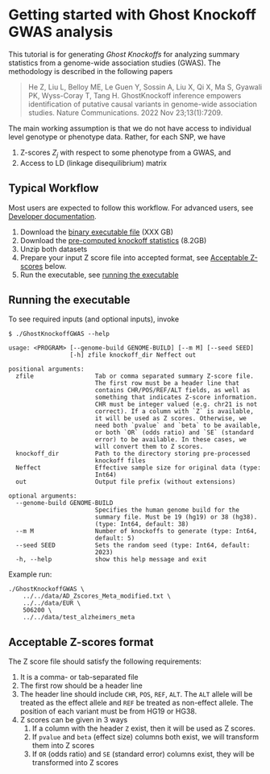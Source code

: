 
# Getting started with Ghost Knockoff GWAS analysis

This tutorial is for generating *Ghost Knockoffs* for analyzing summary statistics from a genome-wide association studies (GWAS). The methodology is described in the following papers

> He Z, Liu L, Belloy ME, Le Guen Y, Sossin A, Liu X, Qi X, Ma S, Gyawali PK, Wyss-Coray T, Tang H. GhostKnockoff inference empowers identification of putative causal variants in genome-wide association studies. Nature Communications. 2022 Nov 23;13(1):7209.

The main working assumption is that we do not have access to individual level genotype or phenotype data. Rather, for each SNP, we have

1. Z-scores $Z_j$ with respect to some phenotype from a GWAS, and
2. Access to LD (linkage disequilibrium) matrix

## Typical Workflow

Most users are expected to follow this workflow. For advanced users, see [Developer documentation](https://biona001.github.io/GhostKnockoffGWAS/dev/man/developer).

1. Download the [binary executable file]() (XXX GB)
2. Download the [pre-computed knockoff statistics](https://drive.google.com/file/d/1_ajlxFWE2MCSgBXDgDbeZh9Lq721WANA/view) (8.2GB)
3. Unzip both datasets
4. Prepare your input Z score file into accepted format, see [Acceptable Z-scores](https://biona001.github.io/GhostKnockoffGWAS/dev/man/getting_started/#Acceptable-Z-scores-format) below. 
5. Run the executable, see [running the executable](https://biona001.github.io/GhostKnockoffGWAS/dev/man/getting_started/#Running-the-executable)

## Running the executable

To see required inputs (and optional inputs), invoke
```shell
$ ./GhostKnockoffGWAS --help

usage: <PROGRAM> [--genome-build GENOME-BUILD] [--m M] [--seed SEED]
                 [-h] zfile knockoff_dir Neffect out

positional arguments:
  zfile                 Tab or comma separated summary Z-score file.
                        The first row must be a header line that
                        contains CHR/POS/REF/ALT fields, as well as
                        something that indicates Z-score information.
                        CHR must be integer valued (e.g. chr21 is not
                        correct). If a column with `Z` is available,
                        it will be used as Z scores. Otherwise, we
                        need both `pvalue` and `beta` to be available,
                        or both `OR` (odds ratio) and `SE` (standard
                        error) to be available. In these cases, we
                        will convert them to Z scores.
  knockoff_dir          Path to the directory storing pre-processed
                        knockoff files
  Neffect               Effective sample size for original data (type:
                        Int64)
  out                   Output file prefix (without extensions)

optional arguments:
  --genome-build GENOME-BUILD
                        Specifies the human genome build for the
                        summary file. Must be 19 (hg19) or 38 (hg38).
                        (type: Int64, default: 38)
  --m M                 Number of knockoffs to generate (type: Int64,
                        default: 5)
  --seed SEED           Sets the random seed (type: Int64, default:
                        2023)
  -h, --help            show this help message and exit
```

Example run:
```shell
./GhostKnockoffGWAS \
    ../../data/AD_Zscores_Meta_modified.txt \
    ../../data/EUR \
    506200 \
    ../../data/test_alzheimers_meta
```

## Acceptable Z-scores format

The Z score file should satisfy the following requirements:
1. It is a comma- or tab-separated file
2. The first row should be a header line
3. The header line should include `CHR`, `POS`, `REF`, `ALT`. The `ALT` allele will be treated as the effect allele and `REF` be treated as non-effect allele. The position of each variant must be from HG19 or HG38.
4. Z scores can be given in 3 ways
    1. If a column with the header `Z` exist, then it will be used as Z scores.
    2. If `pvalue` and `beta` (effect size) columns both exist, we will transform them into Z scores
    3. If `OR` (odds ratio) and `SE` (standard error) columns exist, they will be transformed into Z scores


